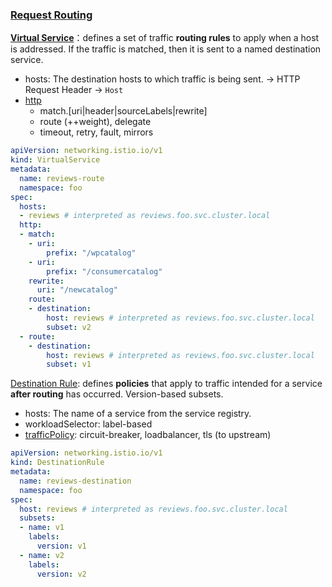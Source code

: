 ### [Request Routing](https://istio.io/latest/docs/tasks/traffic-management/request-routing/)

**[Virtual Service](https://istio.io/latest/docs/reference/config/networking/virtual-service/)**：defines a set of traffic **routing rules** to apply when a host is addressed. If the traffic is matched, then it is sent to a named destination service.

- hosts: The destination hosts to which traffic is being sent. → HTTP Request Header → `Host`
- [http](https://istio.io/latest/docs/reference/config/networking/virtual-service/#HTTPRoute)
  - match.[uri|header|sourceLabels|rewrite]
  - route (++weight), delegate
  - timeout, retry, fault, mirrors

```yaml
apiVersion: networking.istio.io/v1
kind: VirtualService
metadata:
  name: reviews-route
  namespace: foo
spec:
  hosts:
  - reviews # interpreted as reviews.foo.svc.cluster.local
  http:
  - match:
    - uri:
        prefix: "/wpcatalog"
    - uri:
        prefix: "/consumercatalog"
    rewrite:
      uri: "/newcatalog"
    route:
    - destination:
        host: reviews # interpreted as reviews.foo.svc.cluster.local
        subset: v2
  - route:
    - destination:
        host: reviews # interpreted as reviews.foo.svc.cluster.local
        subset: v1

```

[Destination Rule](https://istio.io/latest/docs/reference/config/networking/destination-rule/): defines **policies** that apply to traffic intended for a service **after routing** has occurred. Version-based subsets.

- hosts: The name of a service from the service registry.
- workloadSelector: label-based
- [trafficPolicy](https://istio.io/latest/docs/reference/config/networking/destination-rule/#TrafficPolicy): circuit-breaker, loadbalancer, tls (to upstream)

```yaml
apiVersion: networking.istio.io/v1
kind: DestinationRule
metadata:
  name: reviews-destination
  namespace: foo
spec:
  host: reviews # interpreted as reviews.foo.svc.cluster.local
  subsets:
  - name: v1
    labels:
      version: v1
  - name: v2
    labels:
      version: v2
```